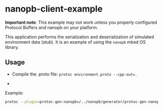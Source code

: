 # nanopb-client-example

**Important note**: This example may not work unless you properly configured Protocol Buffers and nanopb on your platform.

This application performs the serialization and deserialization of simulated environment data (stub). It is an example 
of using the `nanopb` mbed OS library.

## Usage

* Compile the .proto file: `protoc environment.proto --cpp-out=.`

* 

Example:
```sh
protoc --plugin=protoc-gen-nanopb=/../nanopb/generator/protoc-gen-nanopb --nanopb_out=. unionproto.proto
```
